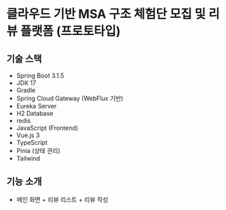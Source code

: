 # 클라우드 기반 MSA 구조 체험단 모집 및 리뷰 플랫폼 (프로토타입)

## 기술 스택
- Spring Boot 3.1.5
- JDK 17
- Gradle
- Spring Cloud Gateway (WebFlux 기반)
- Eureka Server
- H2 Database
- redis
- JavaScript (Frontend)
- Vue.js 3
- TypeScript
- Pinia (상태 관리)
- Tailwind

## 기능 소개
- 메인 화면 + 리뷰 리스트 + 리뷰 작성
